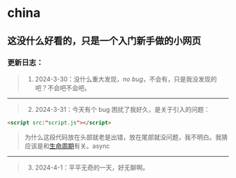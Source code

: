 # china 

## 这没什么好看的，只是一个入门新手做的小网页




### 更新日志：





> 1. 2024-3-30：没什么重大发现，_no bug_，不会有，只是我没发现的吧？不会吧不会吧。

---

> 2. 2024-3-31：今天有个 bug 困扰了我好久，是关于引入的问题：

```html
<script src:"script.js"></script>
```
> 为什么这段代码放在头部就老是出错，放在尾部就没问题，我不明白。我猜应该是和[生命周期](https://cn.bing.com/search?q=%E7%94%9F%E5%91%BD%E5%91%A8%E6%9C%9F&form=ANNTH1&refig=66090f139e774710beb30dc9c529a215&pc=U531&sp=6&lq=0&qs=HS&sk=PRES1HS5&sc=10-0&cvid=66090f139e774710beb30dc9c529a215)有关。async

---

> 3. 2024-4-1：平平无奇的一天，好无聊啊。
